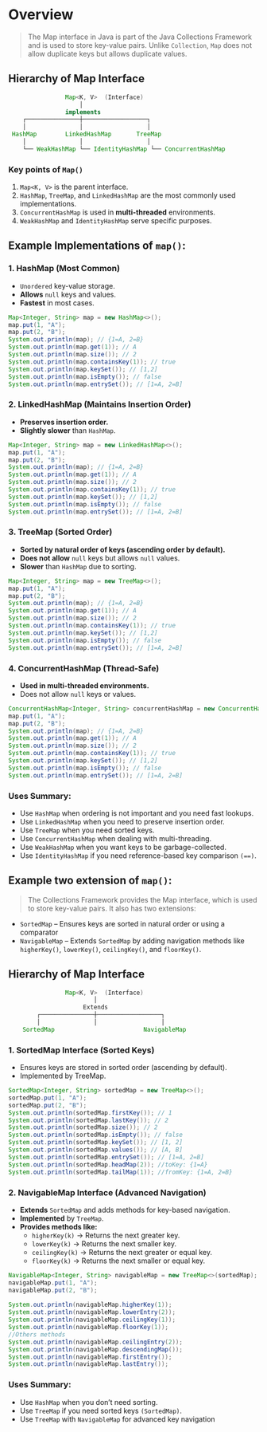 # Overview
> The Map interface in Java is part of the Java Collections Framework and is used to store key-value pairs. Unlike `Collection`, `Map` does not allow duplicate keys but allows duplicate values.

## Hierarchy of Map Interface

```java
                Map<K, V>  (Interface)
                    │
                implements
    ┌───────────────┼──────────────────┐
    │               │                  │
 HashMap        LinkedHashMap       TreeMap
    │               │                  │
    └── WeakHashMap └── IdentityHashMap └── ConcurrentHashMap

```

### Key points of `Map()`
1. `Map<K, V>` is the parent interface.
2. `HashMap`, `TreeMap`, and `LinkedHashMap` are the most commonly used implementations.
3. `ConcurrentHashMap` is used in **multi-threaded** environments.
4. `WeakHashMap` and `IdentityHashMap` serve specific purposes.

## Example Implementations of `map()`:

### 1. HashMap (Most Common)
- `Unordered` key-value storage.
- **Allows** `null` keys and values.
- **Fastest** in most cases.
```java
Map<Integer, String> map = new HashMap<>();
map.put(1, "A");
map.put(2, "B");
System.out.println(map); // {1=A, 2=B}
System.out.println(map.get(1)); // A
System.out.println(map.size()); // 2
System.out.println(map.containsKey(1)); // true
System.out.println(map.keySet()); // [1,2]
System.out.println(map.isEmpty()); // false
System.out.println(map.entrySet()); // [1=A, 2=B]
```
### 2.  LinkedHashMap (Maintains Insertion Order)
- **Preserves insertion order.**
- **Slightly slower** than `HashMap`.

```java
Map<Integer, String> map = new LinkedHashMap<>();
map.put(1, "A");
map.put(2, "B");
System.out.println(map); // {1=A, 2=B}
System.out.println(map.get(1)); // A
System.out.println(map.size()); // 2
System.out.println(map.containsKey(1)); // true
System.out.println(map.keySet()); // [1,2]
System.out.println(map.isEmpty()); // false
System.out.println(map.entrySet()); // [1=A, 2=B]
```

### 3. TreeMap (Sorted Order)
- **Sorted by natural order of keys (ascending order by default).**
- **Does not allow** `null` keys but allows `null` values.
- **Slower** than `HashMap` due to sorting.
```java
Map<Integer, String> map = new TreeMap<>();
map.put(1, "A");
map.put(2, "B");
System.out.println(map); // {1=A, 2=B}
System.out.println(map.get(1)); // A
System.out.println(map.size()); // 2
System.out.println(map.containsKey(1)); // true
System.out.println(map.keySet()); // [1,2]
System.out.println(map.isEmpty()); // false
System.out.println(map.entrySet()); // [1=A, 2=B]
```

### 4. ConcurrentHashMap (Thread-Safe)
- **Used in multi-threaded environments.**
- Does not allow `null` keys or values.

```java
ConcurrentHashMap<Integer, String> concurrentHashMap = new ConcurrentHashMap<>();
map.put(1, "A");
map.put(2, "B");
System.out.println(map); // {1=A, 2=B}
System.out.println(map.get(1)); // A
System.out.println(map.size()); // 2
System.out.println(map.containsKey(1)); // true
System.out.println(map.keySet()); // [1,2]
System.out.println(map.isEmpty()); // false
System.out.println(map.entrySet()); // [1=A, 2=B]
```
### Uses Summary:
- Use `HashMap` when ordering is not important and you need fast lookups.
- Use `LinkedHashMap` when you need to preserve insertion order.
- Use `TreeMap` when you need sorted keys.
- Use `ConcurrentHashMap` when dealing with multi-threading.
- Use `WeakHashMap` when you want keys to be garbage-collected.
- Use `IdentityHashMap` if you need reference-based key comparison `(==)`.

## Example two extension of `map()`:
> The Collections Framework provides the Map interface, which is used to store key-value pairs. It also has two extensions:
- `SortedMap` – Ensures keys are sorted in natural order or using a comparator
- `NavigableMap` – Extends `SortedMap` by adding navigation methods like `higherKey()`, `lowerKey()`, `ceilingKey()`, and `floorKey()`.

## Hierarchy of Map Interface

```java
                Map<K, V>  (Interface)
                        │
                     Extends
        ┌───────────────┼──────────────────┐
        │               │                  │
    SortedMap                         NavigableMap 
```
            
### 1. SortedMap Interface (Sorted Keys)
- Ensures keys are stored in sorted order (ascending by default).
- Implemented by TreeMap.
```java
SortedMap<Integer, String> sortedMap = new TreeMap<>();
sortedMap.put(1, "A");
sortedMap.put(2, "B");
System.out.println(sortedMap.firstKey()); // 1
System.out.println(sortedMap.lastKey()); // 2
System.out.println(sortedMap.size()); // 2
System.out.println(sortedMap.isEmpty()); // false
System.out.println(sortedMap.keySet()); // [1, 2]
System.out.println(sortedMap.values()); // [A, B]
System.out.println(sortedMap.entrySet()); // [1=A, 2=B]
System.out.println(sortedMap.headMap(2)); //toKey: {1=A}
System.out.println(sortedMap.tailMap(1)); //fromKey: {1=A, 2=B}
```
### 2.  NavigableMap Interface (Advanced Navigation)
- **Extends** `SortedMap` and adds methods for key-based navigation.
- **Implemented** by `TreeMap`.
- **Provides methods like:**
    - `higherKey(k)` → Returns the next greater key.
    - `lowerKey(k)` → Returns the next smaller key.
    - `ceilingKey(k)` → Returns the next greater or equal key.
    - `floorKey(k)` → Returns the next smaller or equal key.
```java
NavigableMap<Integer, String> navigableMap = new TreeMap<>(sortedMap);
navigableMap.put(1, "A");
navigableMap.put(2, "B");
        
System.out.println(navigableMap.higherKey(1));
System.out.println(navigableMap.lowerEntry(2));
System.out.println(navigableMap.ceilingKey(1));
System.out.println(navigableMap.floorKey(1));
//Others methods
System.out.println(navigableMap.ceilingEntry(2));
System.out.println(navigableMap.descendingMap());
System.out.println(navigableMap.firstEntry());
System.out.println(navigableMap.lastEntry());
```

### Uses Summary:
- Use `HashMap` when you don’t need sorting.
- Use `TreeMap` if you need sorted keys `(SortedMap)`.
-  Use `TreeMap` with `NavigableMap` for advanced key navigation